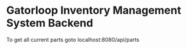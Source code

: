 # Gatorloop Inventory Management System Backend
To get all current parts goto localhost:8080/api/parts
